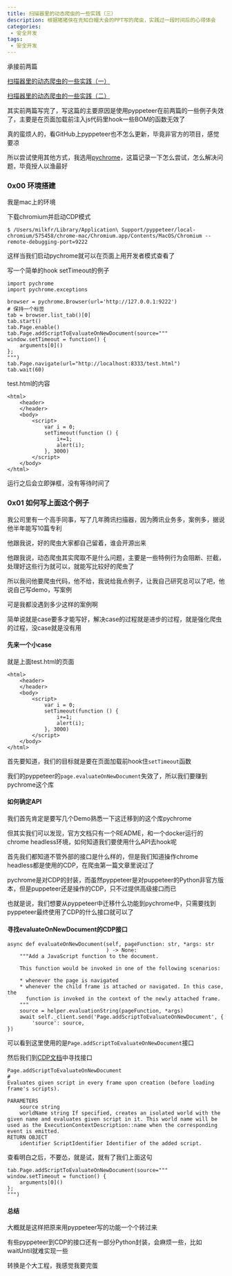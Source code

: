```yaml
---
title: 扫描器里的动态爬虫的一些实践（三）
description: 根据猪猪侠在先知白帽大会的PPT写的爬虫，实践过一段时间后的心得体会
categories:
 - 安全开发 
tags:
 - 安全开发
---
```


承接前两篇

[扫描器里的动态爬虫的一些实践（一）](https://milkfr.github.io/%E5%AE%89%E5%85%A8%E5%BC%80%E5%8F%91/2018/12/20/dev-heuristic-crawl-1/)

[扫描器里的动态爬虫的一些实践（二）](https://milkfr.github.io/%E5%AE%89%E5%85%A8%E5%BC%80%E5%8F%91/2018/12/21/dev-heuristic-crawl-2/)

其实前两篇写完了，写这篇的主要原因是使用pyppeteer在前两篇的一些例子失效了，主要是在页面加载前注入js代码里hook一些BOM的函数无效了

真的蛮烦人的，看GitHub上pyppeteer也不怎么更新，毕竟非官方的项目，感觉要凉

所以尝试使用其他方式，我选用[pychrome](https://github.com/fate0/pychrome)，这篇记录一下怎么尝试，怎么解决问题，毕竟授人以渔最好

### 0x00 环境搭建
我是mac上的环境

下载chromium并启动CDP模式

```
$ /Users/milkfr/Library/Application\ Support/pyppeteer/local-chromium/575458/chrome-mac/Chromium.app/Contents/MacOS/Chromium --remote-debugging-port=9222
```

这样当我们启动pychrome就可以在页面上用开发者模式查看了

写一个简单的hook setTimeout的例子

```
import pychrome
import pychrome.exceptions

browser = pychrome.Browser(url='http://127.0.0.1:9222')
# 保持一个标签
tab = browser.list_tab()[0]
tab.start()
tab.Page.enable()
tab.Page.addScriptToEvaluateOnNewDocument(source="""
window.setTimeout = function() {
    arguments[0]()
};
""")
tab.Page.navigate(url="http://localhost:8333/test.html")
tab.wait(60)
```

test.html的内容 

```
<html>
	<header>
	</header>
	<body>
		<script>
            var i = 0;
            setTimeout(function () {
				i+=1;
				alert(i);
			}, 3000)
		</script>
	</body>
</html>
```

运行之后会立即弹框，没有等待时间了

### 0x01 如何写上面这个例子
我公司里有一个高手同事，写了几年腾讯扫描器，因为腾讯业务多，案例多，据说他半年能写10篇专利

他跟我说，好的爬虫大家都自己留着，谁会开源出来

他跟我说，动态爬虫其实爬取不是什么问题，主要是一些特例行为会阻断、拦截，处理好这些行为就可以，就能写比较好的爬虫了

所以我问他要爬虫代码，他不给，我说给我点例子，让我自己研究总可以了吧，他说自己写demo，写案例

可是我都没遇到多少这样的案例啊

简单说就是case要多才能写好，解决case的过程就是进步的过程，就是强化爬虫的过程，没case就是没有用

#### 先来一个小case
就是上面test.html的页面

```
<html>
	<header>
	</header>
	<body>
		<script>
            var i = 0;
            setTimeout(function () {
				i+=1;
				alert(i);
			}, 3000)
		</script>
	</body>
</html>
```

首先要知道，我们的目标就是要在页面加载前hook住`setTimeout`函数

我们的pyppeteer的`page.evaluateOnNewDocument`失效了，所以我们要赚到pychrome这个库

#### 如何确定API
我们首先肯定是要写几个Demo熟悉一下这迁移到的这个库pychrome

但其实我们可以发现，官方文档只有一个README，和一个docker运行的chrome headless环境，如何知道我们要使用什么API去hook呢

首先我们都知道不管外部的接口是什么样的，但是我们知道操作chrome headless都是使用的CDP，在爬虫第一篇文章里说过了

pychrome是对CDP的封装，而虽然pyppeteer是对puppeteer的Python非官方版本，但是puppeteer还是操作的CDP，只不过提供高级接口而已

也就是说，我们想要从pyppeteer中迁移什么功能到pychrome中，只需要找到pyppeteer最终使用了CDP的什么接口就可以了

#### 寻找evaluateOnNewDocument的CDP接口

```
async def evaluateOnNewDocument(self, pageFunction: str, *args: str
                                ) -> None:
    """Add a JavaScript function to the document.

    This function would be invoked in one of the following scenarios:

    * whenever the page is navigated
    * whenever the child frame is attached or navigated. In this case, the
      function is invoked in the context of the newly attached frame.
    """
    source = helper.evaluationString(pageFunction, *args)
    await self._client.send('Page.addScriptToEvaluateOnNewDocument', {
        'source': source,
})
```

可以看到这里使用的是`Page.addScriptToEvaluateOnNewDocument`接口

然后我们到[CDP文档](https://chromedevtools.github.io/devtools-protocol/)中寻找接口

```
Page.addScriptToEvaluateOnNewDocument
#
Evaluates given script in every frame upon creation (before loading frame's scripts).

PARAMETERS
    source string
    worldName string If specified, creates an isolated world with the given name and evaluates given script in it. This world name will be used as the ExecutionContextDescription::name when the corresponding event is emitted.
RETURN OBJECT
    identifier ScriptIdentifier Identifier of the added script.
```

查看明白之后，不要怂，就是试，就有了我们上面这句

```
tab.Page.addScriptToEvaluateOnNewDocument(source="""
window.setTimeout = function() {
    arguments[0]()
};
""")
```

#### 总结
大概就是这样把原来用pyppeteer写的功能一个个转过来

有些pyppeteer到CDP的接口还有一部分Python封装，会麻烦一些，比如waitUntil就难实现一些

转换是个大工程，我感觉我要完蛋